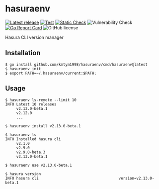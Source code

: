 # hasuraenv

[![Latest release](https://img.shields.io/github/v/release/kmtym1998/hasuraenv)](https://github.com/kmtym1998/hasuraenv/releases/latest)
[![Test](https://github.com/kmtym1998/hasuraenv/actions/workflows/test.yaml/badge.svg)](https://github.com/kmtym1998/hasuraenv/actions/workflows/test.yaml)
[![Static Check](https://github.com/kmtym1998/hasuraenv/actions/workflows/static-check.yaml/badge.svg)](https://github.com/kmtym1998/hasuraenv/actions/workflows/static-check.yaml)
![Vulnerability Check](https://github.com/kmtym1998/hasuraenv/actions/workflows/govulncheck.yaml/badge.svg)
[![Go Report Card](https://goreportcard.com/badge/github.com/kmtym1998/hasuraenv)](https://goreportcard.com/report/github.com/kmtym1998/hasuraenv)
![GitHub license](https://img.shields.io/github/license/kmtym1998/hasuraenv)

Hasura CLI version manager

## Installation

```
$ go install github.com/kmtym1998/hasuraenv/cmd/hasuraenv@latest
$ hasuraenv init
$ export PATH=~/.hasuraenv/current:$PATH;
```

## Usage

```
$ hasuraenv ls-remote --limit 10
INFO Latest 10 releases
     v2.13.0-beta.1
     v2.12.0
     ...

$ hasuraenv install v2.13.0-beta.1

$ hasuraenv ls
INFO Installed hasura cli
     v2.1.0
     v2.9.0
     v2.9.0-beta.3
     v2.13.0-beta.1

$ hasuraenv use v2.13.0-beta.1

$ hasura version
INFO hasura cli                                    version=v2.13.0-beta.1
```
